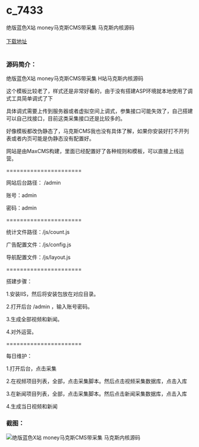# c_7433
绝版蓝色X站 money马克斯CMS带采集 马克斯内核源码
<br/></br>
[下载地址](https://www.uuid2.com/7433.html "下载地址")
<br/></br>
<h3>源码简介：</h3>
<p>绝版蓝色X站 money马克斯CMS带采集 H站马克斯内核源码<p>
<p>这个模板比较老了，样式还是非常好看的，由于没有搭建ASP环境就本地使用了调式工具简单调式了下<p>
<p>具体调式需要上传到服务器或者虚拟空间上调式，参集接口可能失效了，自己搭建可以自己找接口，目前这类采集接口还是比较多的。<p>
<p>好像模板都改伪静态了，马克斯CMS我也没有具体了解，如果你安装好打不开列表或者内页可能是伪静态没有配置好。<p>
<p>网站是由MaxCMS构建，里面已经配置好了各种规则和模板，可以直接上线运营。<p>
<p>======================<p>
<p>网站后台路径： /admin<p>
<p>账号：admin<p>
<p>密码：admin<p>
<p>======================<p>
<p>统计文件路径：/js/count.js<p>
<p>广告配置文件：/js/config.js<p>
<p>导航配置文件：/js/layout.js<p>
<p>======================<p>
<p>搭建步骤：<p>
<p>1.安装IIS，然后将安装包放在对应目录。<p>
<p>2.打开后台 /admin ，输入账号密码。<p>
<p>3.生成全部视频和新闻。<p>
<p>4.对外运营。<p>
<p>======================<p>
<p>每日维护：<p>
<p>1.打开后台，点击采集<p>
<p>2.在视频项目列表，全部，点击采集脚本。然后点击视频采集数据库，点击入库<p>
<p>3.在新闻项目列表，全部，点击采集脚本。然后点击新闻采集数据库，点击入库<p>
<p>4.生成当日视频和新闻<p>
<h3>截图：</h3>
<img src="https://www.uuid2.com/wp-content/uploads/img/uimage/10581630910175.jpg" alt="绝版蓝色X站 money马克斯CMS带采集 马克斯内核源码">

